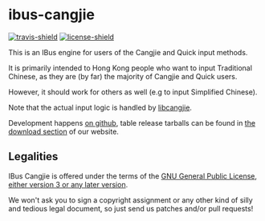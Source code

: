 # ibus-cangjie

[![travis-shield]][travis-url]
[![license-shield]][license-url]

[travis-url]: https://travis-ci.org/Cangjians/ibus-cangjie
[travis-shield]: https://api.travis-ci.org/Cangjians/ibus-cangjie.svg?branch=master
[license-url]: http://www.gnu.org/licenses/lgpl.html
[license-shield]: https://img.shields.io/github/license/cangjians/ibus-cangjie.svg

This is an IBus engine for users of the Cangjie and Quick input methods.

It is primarily intended to Hong Kong people who want to input Traditional
Chinese, as they are (by far) the majority of Cangjie and Quick users.

However, it should work for others as well (e.g to input Simplified Chinese).

Note that the actual input logic is handled by
[libcangjie](https://github.com/Cangjians/libcangjie).

Development happens [on github](https://github.com/Cangjians/ibus-cangjie),
table release tarballs can be found in
[the download section](http://cangjians.github.io/downloads/ibus-cangjie/) of
our website.


## Legalities

IBus Cangjie is offered under the terms of the
[GNU General Public License, either version 3 or any later version](http://www.gnu.org/licenses/lgpl.html).

We won't ask you to sign a copyright assignment or any other kind of silly and
tedious legal document, so just send us patches and/or pull requests!
